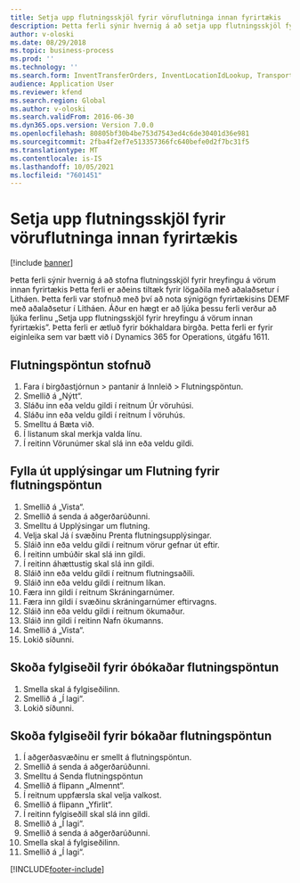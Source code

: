 ```yaml
---
title: Setja upp flutningsskjöl fyrir vöruflutninga innan fyrirtækis
description: Þetta ferli sýnir hvernig á að setja upp flutningsskjöl fyrir hreyfingu á vörum innan fyrirtækis.
author: v-oloski
ms.date: 08/29/2018
ms.topic: business-process
ms.prod: ''
ms.technology: ''
ms.search.form: InventTransferOrders, InventLocationIdLookup, TransportationDocument, HcmWorkerLookUp, SrsReportViewerForm, InventTransferParmShip
audience: Application User
ms.reviewer: kfend
ms.search.region: Global
ms.author: v-oloski
ms.search.validFrom: 2016-06-30
ms.dyn365.ops.version: Version 7.0.0
ms.openlocfilehash: 80805bf30b4be753d7543ed4c6de30401d36e981
ms.sourcegitcommit: 2fba4f2ef7e513357366fc640befe0d2f7bc31f5
ms.translationtype: MT
ms.contentlocale: is-IS
ms.lasthandoff: 10/05/2021
ms.locfileid: "7601451"
---
```

# <a name="set-up-the-transfer-documents-for-goods-movement-inside-a-company"></a>Setja upp flutningsskjöl fyrir vöruflutninga innan fyrirtækis

[!include [banner](../../includes/banner.md)]

Þetta ferli sýnir hvernig á að stofna flutningsskjöl fyrir hreyfingu á vörum innan fyrirtækis Þetta ferli er aðeins tiltæk fyrir lögaðila með aðalaðsetur í Litháen. Þetta ferli var stofnuð með því að nota sýnigögn fyrirtækisins DEMF með aðalaðsetur í Litháen. Áður en hægt er að ljúka þessu ferli verður að ljúka ferlinu „Setja upp flutningsskjöl fyrir hreyfingu á vörum innan fyrirtækis”. Þetta ferli er ætluð fyrir bókhaldara birgða. Þetta ferli er fyrir eiginleika sem var bætt við í Dynamics 365 for Operations, útgáfu 1611.


## <a name="create-a-transfer-order"></a>Flutningspöntun stofnuð
1. Fara í birgðastjórnun > pantanir á Innleið > Flutningspöntun.
2. Smellið á „Nýtt“.
3. Sláðu inn eða veldu gildi í reitnum Úr vöruhúsi.
4. Sláðu inn eða veldu gildi í reitnum Í vöruhús.
5. Smelltu á Bæta við.
6. Í listanum skal merkja valda línu.
7. Í reitinn Vörunúmer skal slá inn eða veldu gildi.

## <a name="enter-transportation-details-for-the-transfer-order"></a>Fylla út upplýsingar um Flutning fyrir flutningspöntun
1. Smellið á „Vista“.
2. Smellið á senda á aðgerðarúðunni.
3. Smelltu á Upplýsingar um flutning.
4. Velja skal Já í svæðinu Prenta flutningsupplýsingar.
5. Sláið inn eða veldu gildi í reitnum vörur gefnar út eftir.
6. Í reitinn umbúðir skal slá inn gildi.
7. Í reitinn áhættustig skal slá inn gildi.
8. Sláið inn eða veldu gildi í reitnum flutningsaðili.
9. Sláið inn eða veldu gildi í reitnum líkan.
10. Færa inn gildi í reitnum Skráningarnúmer.
11. Færa inn gildi í svæðinu skráningarnúmer eftirvagns.
12. Sláið inn eða veldu gildi í reitnum ökumaður.
13. Sláið inn gildi í reitinn Nafn ökumanns.
14. Smellið á „Vista“.
15. Lokið síðunni.

## <a name="view-the-packing-slip-for-the-unposted-transfer-order"></a>Skoða fylgiseðil fyrir óbókaðar flutningspöntun
1. Smella skal á fylgiseðilinn.
2. Smellið á „Í lagi“.
3. Lokið síðunni.

## <a name="view-the-packing-slip-for-the-posted-transfer-order"></a>Skoða fylgiseðil fyrir bókaðar flutningspöntun
1. Í aðgerðasvæðinu er smellt á flutningspöntun.
2. Smellið á senda á aðgerðarúðunni.
3. Smelltu á Senda flutningspöntun
4. Smellið á flipann „Almennt“.
5. Í reitnum uppfærsla skal velja valkost.
6. Smellið á flipann „Yfirlit“.
7. Í reitinn fylgiseðill skal slá inn gildi.
8. Smellið á „Í lagi“.
9. Smellið á senda á aðgerðarúðunni.
10. Smella skal á fylgiseðilinn.
11. Smellið á „Í lagi“.



[!INCLUDE[footer-include](../../../includes/footer-banner.md)]
